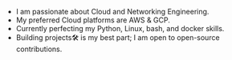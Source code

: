 -  I am passionate about Cloud and Networking Engineering.
-  My preferred Cloud platforms are AWS & GCP.
-  Currently perfecting my Python, Linux, bash, and docker skills.
-  Building projects🛠 is my best part; I am open to open-source contributions.

